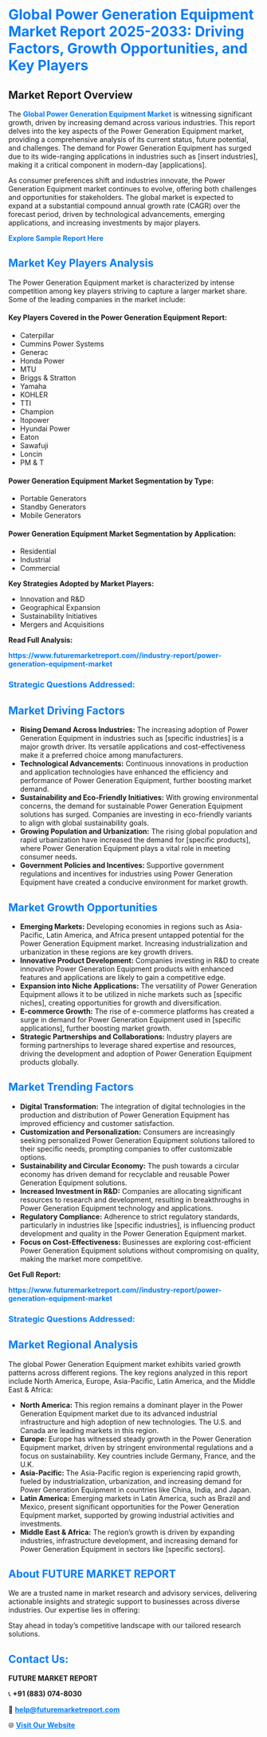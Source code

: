 <h1 style="color: #007BFF;">Global Power Generation Equipment Market Report 2025-2033: Driving Factors, Growth Opportunities, and Key Players</h1>

<section id="overview">
<h2>Market Report Overview</h2>
<p>The <a href="https://www.futuremarketreport.com//industry-report/power-generation-equipment-market" style="color: #007BFF; text-decoration: none;"><strong>Global Power Generation Equipment Market</strong></a> is witnessing significant growth, driven by increasing demand across various industries. This report delves into the key aspects of the Power Generation Equipment market, providing a comprehensive analysis of its current status, future potential, and challenges. The demand for Power Generation Equipment has surged due to its wide-ranging applications in industries such as [insert industries], making it a critical component in modern-day [applications].</p>
<p>As consumer preferences shift and industries innovate, the Power Generation Equipment market continues to evolve, offering both challenges and opportunities for stakeholders. The global market is expected to expand at a substantial compound annual growth rate (CAGR) over the forecast period, driven by technological advancements, emerging applications, and increasing investments by major players.</p>
</section>

<section id="overview">
<p><a href="https://www.futuremarketreport.com//request-sample/reportId=60695" style="color: #007BFF; text-decoration: none;"><strong>Explore Sample Report Here</strong></a></p>
</section>

<section id="key-players">
<h2 style="color: #007BFF;">Market Key Players Analysis</h2>
<p>The Power Generation Equipment market is characterized by intense competition among key players striving to capture a larger market share. Some of the leading companies in the market include:</p>
<h4>Key Players Covered in the Power Generation Equipment Report:</h4>
<ul><li>Caterpillar</li><li>Cummins Power Systems</li><li>Generac</li><li>Honda Power</li><li>MTU</li><li>Briggs &amp; Stratton</li><li>Yamaha</li><li>KOHLER</li><li>TTI</li><li>Champion</li><li>Itopower</li><li>Hyundai Power</li><li>Eaton</li><li>Sawafuji</li><li>Loncin</li><li>PM &amp; T</li></ul>
<h4>Power Generation Equipment Market Segmentation by Type:</h4>
<ul><li>Portable Generators</li><li>Standby Generators</li><li>Mobile Generators</li></ul>

<h4>Power Generation Equipment Market Segmentation by Application:</h4>
<ul><li>Residential</li><li>Industrial</li><li>Commercial</li></ul>
<p><strong>Key Strategies Adopted by Market Players:</strong></p>
<ul>
<li>Innovation and R&D</li>
<li>Geographical Expansion</li>
<li>Sustainability Initiatives</li>
<li>Mergers and Acquisitions</li>
</ul>
</section>

<section>
<p><strong>Read Full Analysis: </strong></p><a href="https://www.futuremarketreport.com//industry-report/power-generation-equipment-market" style="color: #007BFF; text-decoration: none;"><strong>https://www.futuremarketreport.com//industry-report/power-generation-equipment-market</strong></a>
<h3 style="color: #007BFF;">Strategic Questions Addressed:</h3>
</section>

<section id="driving-factors">
<h2 style="color: #007BFF;">Market Driving Factors</h2>
<ul>
<li><strong>Rising Demand Across Industries:</strong> The increasing adoption of Power Generation Equipment in industries such as [specific industries] is a major growth driver. Its versatile applications and cost-effectiveness make it a preferred choice among manufacturers.</li>
<li><strong>Technological Advancements:</strong> Continuous innovations in production and application technologies have enhanced the efficiency and performance of Power Generation Equipment, further boosting market demand.</li>
<li><strong>Sustainability and Eco-Friendly Initiatives:</strong> With growing environmental concerns, the demand for sustainable Power Generation Equipment solutions has surged. Companies are investing in eco-friendly variants to align with global sustainability goals.</li>
<li><strong>Growing Population and Urbanization:</strong> The rising global population and rapid urbanization have increased the demand for [specific products], where Power Generation Equipment plays a vital role in meeting consumer needs.</li>
<li><strong>Government Policies and Incentives:</strong> Supportive government regulations and incentives for industries using Power Generation Equipment have created a conducive environment for market growth.</li>
</ul>
</section>

<section id="growth-opportunities">
<h2 style="color: #007BFF;">Market Growth Opportunities</h2>
<ul>
<li><strong>Emerging Markets:</strong> Developing economies in regions such as Asia-Pacific, Latin America, and Africa present untapped potential for the Power Generation Equipment market. Increasing industrialization and urbanization in these regions are key growth drivers.</li>
<li><strong>Innovative Product Development:</strong> Companies investing in R&D to create innovative Power Generation Equipment products with enhanced features and applications are likely to gain a competitive edge.</li>
<li><strong>Expansion into Niche Applications:</strong> The versatility of Power Generation Equipment allows it to be utilized in niche markets such as [specific niches], creating opportunities for growth and diversification.</li>
<li><strong>E-commerce Growth:</strong> The rise of e-commerce platforms has created a surge in demand for Power Generation Equipment used in [specific applications], further boosting market growth.</li>
<li><strong>Strategic Partnerships and Collaborations:</strong> Industry players are forming partnerships to leverage shared expertise and resources, driving the development and adoption of Power Generation Equipment products globally.</li>
</ul>
</section>

<section id="trending-factors">
<h2 style="color: #007BFF;">Market Trending Factors</h2>
<ul>
<li><strong>Digital Transformation:</strong> The integration of digital technologies in the production and distribution of Power Generation Equipment has improved efficiency and customer satisfaction.</li>
<li><strong>Customization and Personalization:</strong> Consumers are increasingly seeking personalized Power Generation Equipment solutions tailored to their specific needs, prompting companies to offer customizable options.</li>
<li><strong>Sustainability and Circular Economy:</strong> The push towards a circular economy has driven demand for recyclable and reusable Power Generation Equipment solutions.</li>
<li><strong>Increased Investment in R&D:</strong> Companies are allocating significant resources to research and development, resulting in breakthroughs in Power Generation Equipment technology and applications.</li>
<li><strong>Regulatory Compliance:</strong> Adherence to strict regulatory standards, particularly in industries like [specific industries], is influencing product development and quality in the Power Generation Equipment market.</li>
<li><strong>Focus on Cost-Effectiveness:</strong> Businesses are exploring cost-efficient Power Generation Equipment solutions without compromising on quality, making the market more competitive.</li>
</ul>
</section>

<section>
<p><strong>Get Full Report: </strong></p><a href="https://www.futuremarketreport.com//industry-report/power-generation-equipment-market" style="color: #007BFF; text-decoration: none;"><strong>https://www.futuremarketreport.com//industry-report/power-generation-equipment-market</strong></a>
<h3 style="color: #007BFF;">Strategic Questions Addressed:</h3>
</section>


<section id="regional-analysis">
<h2 style="color: #007BFF;">Market Regional Analysis</h2>
<p>The global Power Generation Equipment market exhibits varied growth patterns across different regions. The key regions analyzed in this report include North America, Europe, Asia-Pacific, Latin America, and the Middle East & Africa:</p>
<ul>
<li><strong>North America:</strong> This region remains a dominant player in the Power Generation Equipment market due to its advanced industrial infrastructure and high adoption of new technologies. The U.S. and Canada are leading markets in this region.</li>
<li><strong>Europe:</strong> Europe has witnessed steady growth in the Power Generation Equipment market, driven by stringent environmental regulations and a focus on sustainability. Key countries include Germany, France, and the U.K.</li>
<li><strong>Asia-Pacific:</strong> The Asia-Pacific region is experiencing rapid growth, fueled by industrialization, urbanization, and increasing demand for Power Generation Equipment in countries like China, India, and Japan.</li>
<li><strong>Latin America:</strong> Emerging markets in Latin America, such as Brazil and Mexico, present significant opportunities for the Power Generation Equipment market, supported by growing industrial activities and investments.</li>
<li><strong>Middle East & Africa:</strong> The region’s growth is driven by expanding industries, infrastructure development, and increasing demand for Power Generation Equipment in sectors like [specific sectors].</li>
</ul>
</section>

<footer>
<h2 style="color: #007BFF;">About FUTURE MARKET REPORT</h2>
<p>We are a trusted name in market research and advisory services, delivering actionable insights and strategic support to businesses across diverse industries. Our expertise lies in offering:</p>

<p>Stay ahead in today’s competitive landscape with our tailored research solutions.</p>

<h2 style="color: #007BFF;">Contact Us:</h2>
<p><strong>FUTURE MARKET REPORT</strong></p>
<p>📞 <strong>+91 (883) 074-8030</strong></p>
<p>📧 <strong><a href="mailto:help@futuremarketreport.com" style="color: #007BFF;">help@futuremarketreport.com</a></strong></p>
<p>🌐 <strong><a href="https://www.futuremarketreport.com/" style="color: #007BFF;">Visit Our Website</a></strong></p>
</footer>